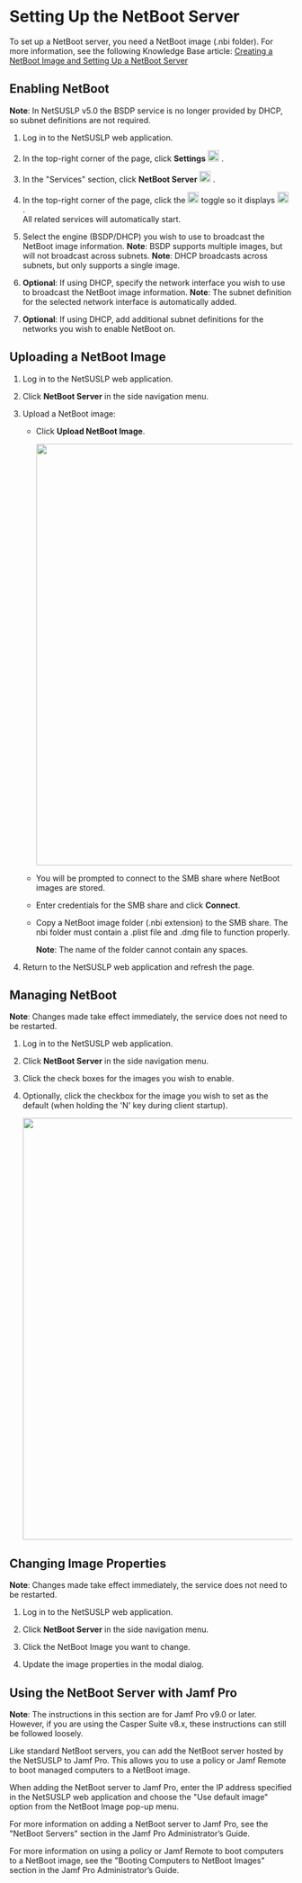 # Setting Up the NetBoot Server

To set up a NetBoot server, you need a NetBoot image (.nbi folder). For more information, see the following Knowledge Base article:
[Creating a NetBoot Image and Setting Up a NetBoot Server](https://www.jamf.com/jamf-nation/articles/307/creating-a-netboot-image-and-setting-up-a-netboot-server)


## Enabling NetBoot
**Note**: In NetSUSLP v5.0 the BSDP service is no longer provided by DHCP, so subnet definitions are not required.

1. Log in to the NetSUSLP web application.

2. In the top-right corner of the page, click **Settings** <img height="20" src="images/thumbnails/settings_menu.png"> .

3. In the "Services" section, click **NetBoot Server** <img height="20" src="images/thumbnails/netboot_icon.png"> .

4. In the top-right corner of the page, click the <img height="20" src="images/thumbnails/toggle_off.png"> toggle so it displays <img height="20" src="images/thumbnails/toggle_on.png"> .\
   All related services will automatically start.

5. Select the engine (BSDP/DHCP) you wish to use to broadcast the NetBoot image information.
	**Note**: BSDP supports multiple images, but will not broadcast across subnets.
	**Note**: DHCP broadcasts across subnets, but only supports a single image.

6. **Optional**: If using DHCP, specify the network interface you wish to use to broadcast the NetBoot image information.
	**Note**: The subnet definition for the selected network interface is automatically added.

6. **Optional**: If using DHCP, add additional subnet definitions for the networks you wish to enable NetBoot on.

## Uploading a NetBoot Image

1. Log in to the NetSUSLP web application.

2. Click **NetBoot Server** in the side navigation menu.

3. Upload a NetBoot image:
	* Click **Upload NetBoot Image**.

		<img width="750" src="images/attachments/netboot.png">
		
	* You will be prompted to connect to the SMB share where NetBoot images are stored.
	* Enter credentials for the SMB share and click **Connect**.
	* Copy a NetBoot image folder (.nbi extension) to the SMB share. The nbi folder must contain a .plist file and .dmg file to function properly.

		**Note**: The name of the folder cannot contain any spaces.

4. Return to the NetSUSLP web application and refresh the page.


## Managing NetBoot
**Note**: Changes made take effect immediately, the service does not need to be restarted.

1. Log in to the NetSUSLP web application.

2. Click **NetBoot Server** in the side navigation menu.

3. Click the check boxes for the images you wish to enable.

4. Optionally, click the checkbox for the image you wish to set as the default (when holding the 'N' key during client startup).

	<img width="750" src="images/attachments/netboot_images.png">


## Changing Image Properties
**Note**: Changes made take effect immediately, the service does not need to be restarted.

1. Log in to the NetSUSLP web application.

2. Click **NetBoot Server** in the side navigation menu.

3. Click the NetBoot Image you want to change.

4. Update the image properties in the modal dialog.


## Using the NetBoot Server with Jamf Pro

**Note**: The instructions in this section are for Jamf Pro v9.0 or later. However, if you are using the Casper Suite v8.x, these instructions can still be followed loosely.

Like standard NetBoot servers, you can add the NetBoot server hosted by the NetSUSLP to Jamf Pro. This allows you to use a policy or Jamf Remote to boot managed computers to a NetBoot image.

When adding the NetBoot server to Jamf Pro, enter the IP address specified in the NetSUSLP web application and choose the "Use default image" option from the NetBoot Image pop-up menu.

For more information on adding a NetBoot server to Jamf Pro, see the "NetBoot Servers" section in the Jamf Pro Administrator’s Guide.

For more information on using a policy or Jamf Remote to boot computers to a NetBoot image, see the "Booting Computers to NetBoot Images" section in the Jamf Pro Administrator’s Guide.